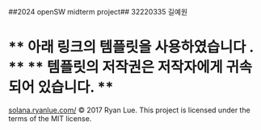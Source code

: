 ##2024 openSW midterm project## 
32220335 길예원 

** 아래 링크의 템플릿을 사용하였습니다 . **
** 템플릿의 저작권은 저작자에게 귀속되어 있습니다. ** 
===============================================

[solana.ryanlue.com/](https://github.com/rlue/jekyll-solana)
© 2017 Ryan Lue. This project is licensed under the terms of the MIT license.

